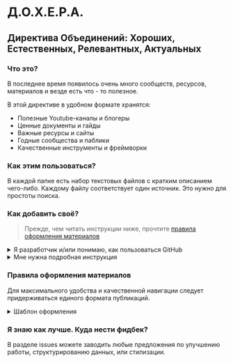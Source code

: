 # Д.О.Х.Е.Р.А.
## Директива Объединений: Хороших, Естественных, Релевантных, Актуальных
  
### Что это?
В последнее время появилось очень много сообществ, ресурсов, материалов и везде есть что - то полезное.

В этой директиве в удобном формате хранятся:
- Полезные Youtube-каналы и блогеры
- Ценные документы и гайды
- Важные ресурсы и сайты
- Годные сообщества и паблики
- Качественные инструменты и фреймворки
  
### Как этим пользоваться?
В каждой папке есть набор текстовых файлов с кратким описанием чего-либо.
Каждому файлу соответствует один источник. Это нужно для простоты поиска.

### Как добавить своё?
> Прежде, чем читать инструкции ниже, прочтите [правила оформления материалов](#правила-оформления-материалов)

<details>
  <summary>Я разработчик и/или понимаю, как пользоваться GitHub</summary>

  - Создать форк репозитория

  - Сделать ветку с названием статьи транслитом

  - Закинуть в нее папку с постом. Важно, чтобы название папки было уникальным, иначе произойдет обновление существующего поста (за раз можно добавить не более 10 файлов)

  - Создать PR

</details>

<details>
  <summary>Мне нужна подробная инструкция</summary>
  
  - Создать отдельную ветку от main, в текстовом поле ввести название новой ветки, нажать на **Create branch**
  
    ![pr_creating](https://user-images.githubusercontent.com/48432436/165773036-c069375a-be64-4acc-9588-f7feff17f86d.png)

  - Перейти в новую ветку и кликнуть **Add file**' => **Upload files**

    ![file_upload](https://user-images.githubusercontent.com/48432436/165773878-ec09aa84-1e31-4bd3-9f5d-75bfa10ed0b5.png)

  - Перетащить файл поста или папку с файлом в поле на новой странице. После успешной загрузки нажать зеленую кнопку **Commit changes**
    - При создании нового поста важно, чтобы название папки было уникальным, иначе произойдет обновление существующего поста (за раз можно добавить не более 10 файлов)

    ![drag_n_drop](https://user-images.githubusercontent.com/48432436/165774478-9143844f-141a-4fda-8602-2b4c183768dc.png)

  - Если все прошло успешно, то на экране появится соответствующее сообщение, в котором предлагается создать Pull Request. Кликаем зеленую кнопку **Compare & pull request**

    ![create_pr](https://user-images.githubusercontent.com/48432436/165775602-7d316595-dc96-455a-8b18-aa0ca94afc08.PNG)

  - В новом окне надо задать информацию о Pull Request. На данном этапе необязательно заполнять все как в последний раз, у вас еще будет возможно все отредактировать. После всех приготовлений кликаем зеленую кнопку **Create pull request**

    ![Pr_desc](https://user-images.githubusercontent.com/48432436/165777031-a5195bf2-cd7a-465d-a010-487b23bc444d.PNG)

  - В следующем окне отображается вся информация о вашем Pull Request, вы в любой момент можете его закрыть и вернуться позднее, прогресс не пропадет. Создание поста происходит после клика на кнопку **Merge pull request**

</details>

### Правила оформления материалов
Для максимального удобства и качественной навигации следует придерживаться единого формата публикаций.

<details>
  <summary>Шаблон оформления</summary>

  При добавлении материал должен иметь следующую структуру:

  ```markdown
  # Заголовок: Опята.орг 
  ## Строка-описание: Качественный сайт о грибах-опятах
  ![img](превью.png)
  
  ### Что это?
  1-2 предложения о чём материал:
  Опята.орг - набор ценных статей и ссылок различного спектра.
  
  ### Что ценного?
  1-2 предложения о том, чем материал является/может являться особенным:
  Самые обширные сведения об опятах среди бесплатных русскоязычных сайтов с минимумом рекламы.
  
  ### Кому подойдет?
  1-2 предложения описывающих потенциальную аудиторию:
  Любителям собирать и заготавливать на зиму грибы. Также, пишущим научные исследования о грибах.
  
  ### Ссылки
  [ссылка 1](https://ссылка-1)
  [ссылка 1](https://ссылка-2)
  ```

  ### Важные моменты

  - **Никакой рекламы/призывов к действию.** Истинно ценные материалы не нуждаются в рекламе.
  - Материал должен быть в отдельной папке. Каждая папка - в одном из ключевых разделов.
  - Описание уместите в одну строку. Меньше лишних слов - лучше.
  - Все последующие разделы постарайтесь уместить в 1-2 предложения. Логика та же.
  - По изображениям желателен любой горизонтальный формат (`.jpg`, `.png`, `.jpeg`). Соотношение сторон между 4:3 и 16:9 либо приближенное
  - При необходимости добавить более одного изображения - помещать их после ссылок внизу отдельным разделом

</details>

### Я знаю как лучше. Куда нести фидбек?
В разделе issues можете заводить любые предложения по улучшению работы, структурированию данных, или стилизации.